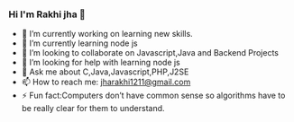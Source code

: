 ### Hi I'm Rakhi jha 👋

- 🔭 I’m currently working on learning new skills.
- 🌱 I’m currently learning node js
- 👯 I’m looking to collaborate on Javascript,Java and Backend Projects
- 🤔 I’m looking for help with learning node js
- 💬 Ask me about C,Java,Javascript,PHP,J2SE
- 📫 How to reach me: jharakhi1211@gmail.com
- ⚡ Fun fact:Computers don’t have common sense so algorithms have to be really clear for them to understand.
